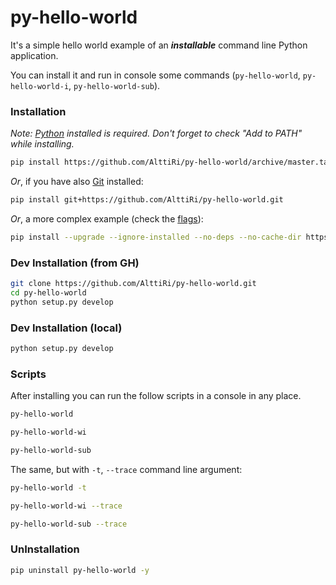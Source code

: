 # py-hello-world

It's a simple hello world example of an **_installable_** command line Python application. 

You can install it and run in console some commands (`py-hello-world`, `py-hello-world-i`, `py-hello-world-sub`).

### Installation


_Note: [Python](https://www.python.org/downloads/) installed is required. Don't forget to check "Add to PATH" while installing._

```bash
pip install https://github.com/AlttiRi/py-hello-world/archive/master.tar.gz
```

_Or_, if you have also [Git](https://git-scm.com/downloads) installed:

```bash
pip install git+https://github.com/AlttiRi/py-hello-world.git
```

_Or_, a more complex example (check the [flags](https://pip.pypa.io/en/latest/cli/pip_install/?highlight=--no-use-wheel#options)):

```bash
pip install --upgrade --ignore-installed --no-deps --no-cache-dir https://github.com/AlttiRi/py-hello-world/archive/master.tar.gz
```


### Dev Installation (from GH)
```bash
git clone https://github.com/AlttiRi/py-hello-world.git
cd py-hello-world
python setup.py develop
```

### Dev Installation (local)
```bash
python setup.py develop
```

### Scripts

After installing you can run the follow scripts in a console in any place.

```bash
py-hello-world
```
```bash
py-hello-world-wi
```
```bash
py-hello-world-sub
```

The same, but with `-t`, `--trace` command line argument:
```bash
py-hello-world -t
```
```bash
py-hello-world-wi --trace
```
```bash
py-hello-world-sub --trace
```

### UnInstallation
```bash
pip uninstall py-hello-world -y
```
